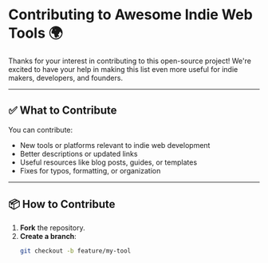 # Contributing to Awesome Indie Web Tools 🌍

Thanks for your interest in contributing to this open-source project! We're excited to have your help in making this list even more useful for indie makers, developers, and founders.

---

## ✅ What to Contribute

You can contribute:
- New tools or platforms relevant to indie web development
- Better descriptions or updated links
- Useful resources like blog posts, guides, or templates
- Fixes for typos, formatting, or organization

---

## 📦 How to Contribute

1. **Fork** the repository.
2. **Create a branch**:  
   ```bash
   git checkout -b feature/my-tool
